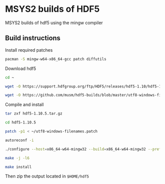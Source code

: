 # MSYS2 builds of HDF5

MSYS2 builds of hdf5 using the mingw compiler

## Build instructions

Install required patches

```sh
pacman -S mingw-w64-x86_64-gcc patch diffutils
```

Download hdf5

```sh
cd ~

wget -O https://support.hdfgroup.org/ftp/HDF5/releases/hdf5-1.10/hdf5-1.10.5/src/hdf5-1.10.5.tar.gz

wget -O https://github.com/musm/hdf5-builds/blob/master/utf8-windows-filenames.patch
```

Compile and install

```sh
tar zxf hdf5-1.10.5.tar.gz

cd hdf5-1.10.5

patch -p1 < ~/utf8-windows-filenames.patch

autoreconf -i

./configure --host=x86_64-w64-mingw32 --build=x86_64-w64-mingw32 --prefix=$HOME/hdf5 CPPFLAGS="-D_GNU_SOURCE=1"

make -j -l6

make install
```

Then zip the output located in `$HOME/hdf5`
